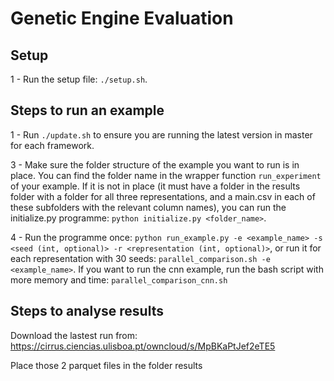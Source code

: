 # Genetic Engine Evaluation
## Setup

1 - Run the setup file: ``./setup.sh``.

## Steps to run an example

1 - Run ``./update.sh`` to ensure you are running the latest version in master for each framework.

3 - Make sure the folder structure of the example you want to run is in place. You can find the folder name in the wrapper function ``run_experiment`` of your example. If it is not in place (it must have a folder in the results folder with a folder for all three representations, and a main.csv in each of these subfolders with the relevant column names), you can run the initialize.py programme: ``python initialize.py <folder_name>``.

4 - Run the programme once: ``python run_example.py -e <example_name> -s <seed (int, optional)> -r <representation (int, optional)>``, or run it for each representation with 30 seeds: ``parallel_comparison.sh -e <example_name>``. If you want to run the cnn example, run the bash script with more memory and time: ``parallel_comparison_cnn.sh``



## Steps to analyse results

Download the lastest run from: https://cirrus.ciencias.ulisboa.pt/owncloud/s/MpBKaPtJef2eTE5

Place those 2 parquet files in the folder results
